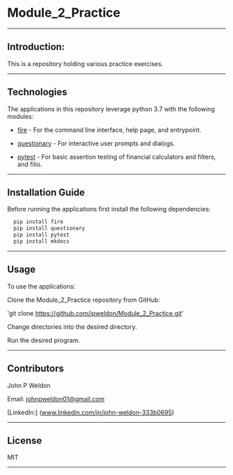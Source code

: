 # Module_2_Practice

---

## Introduction:

This is a repository holding various practice exercises.

---

## Technologies

The applications in this repository leverage python 3.7 with the following modules:

* [fire](https://github.com/google/python-fire) - For the command line interface, help page, and entrypoint.

* [questionary](https://github.com/tmbo/questionary) - For interactive user prompts and dialogs.

* [pytest](https://docs.pytest.org/en/stable/) - For basic assertion testing of financial calculators and filters, and filio.

---

## Installation Guide

Before running the applications first install the following dependencies:

```python
  pip install fire
  pip install questionary
  pip install pytest
  pip install mkdocs
```

---

## Usage

To use the applications:

Clone the Module_2_Practice repository from GitHub:

'git clone https://github.com/jpweldon/Module_2_Practice.git'

Change directories into the desired directory.

Run the desired program.

---

## Contributors

John P Weldon

Email: johnpweldon01@gmail.com

[LinkedIn:] (www.linkedin.com/in/john-weldon-333b0695)

---

## License

MIT

---
